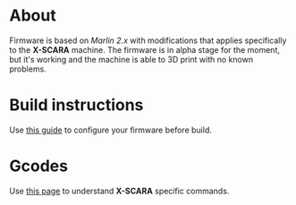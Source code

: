 About
===

Firmware is based on *Marlin 2.x* with modifications that applies specifically to the **X-SCARA** machine. The firmware is in alpha stage for the moment, but it's working and the machine is able to 3D print with no known problems.

Build instructions
===
Use [this guide](CONFIGURE.md) to configure your firmware before build.

Gcodes
===
Use [this page](GCODES.md) to understand **X-SCARA** specific commands.


